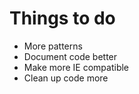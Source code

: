 # Things to do

* More patterns
* Document code better
* Make more IE compatible
* Clean up code more